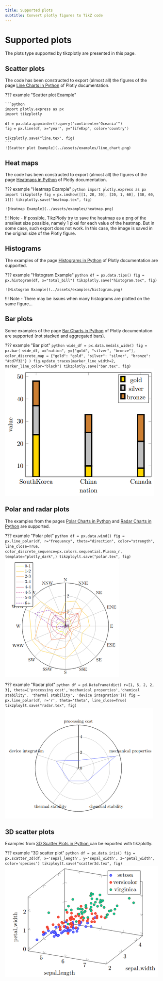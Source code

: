 ```yaml
---
title: Supported plots
subtitle: Convert plotly figures to TikZ code
---
```



# Supported plots

The plots type supported by tikzplotly are presented in this page.


## Scatter plots

The code has been constructed to export (almost all) the figures of the page [Line Charts in Python](https://plotly.com/python/line-charts/) of Plotly documentation.

??? example "Scatter plot Example"

    ```python
    import plotly.express as px
    import tikzplotly

    df = px.data.gapminder().query("continent=='Oceania'")
    fig = px.line(df, x="year", y="lifeExp", color='country')

    tikzplotly.save("line.tex", fig)
    ```
    ![Scatter plot Example](../assets/examples/line_chart.png)


## Heat maps

The code has been constructed to export (almost all) the figures of the page [Heatmaps in Python](https://plotly.com/python/heatmaps/) of Plotly documentation.

??? example "Heatmap Example"
    ```python
    import plotly.express as px
    import tikzplotly
    fig = px.imshow([[1, 20, 30],
                    [20, 1, 60],
                    [30, 60, 1]])
    tikzplotly.save("heatmap.tex", fig)
    ```

    ![Heatmap Example](../assets/examples/heatmap.png)

!!! Note
    - If possible, TikzPlotly try to save the heatmap as a png of the smallest size possible, namely 1 pixel for each value of the heatmap. But in some case, such export does not work. In this case, the image is saved in the original size of the Plotly figure.


## Histograms

The examples of the page [Histograms in Python](https://plotly.com/python/histograms/) of Plotly documentation are supported.

??? example "Histogram Example"
    ```python
    df = px.data.tips()
    fig = px.histogram(df, x="total_bill")
    tikzplotly.save("histogram.tex", fig)
    ```

    ![Histogram Example](../assets/examples/histogram.png)

!!! Note
    - There may be issues when many histograms are plotted on the same figure...


## Bar plots

Some examples of the page [Bar Charts in Python](https://plotly.com/python/bar-charts/) of Plotly documentation are supported (not stacked and aggregated bars).

??? example "Bar plot"
    ```python
    wide_df = px.data.medals_wide()
    fig = px.bar(
        wide_df,
        x="nation",
        y=["gold", "silver", "bronze"],
        color_discrete_map = {"gold": "gold", "silver": "silver", "bronze": "#cd7f32"}
    )
    fig.update_traces(marker_line_width=2, marker_line_color="black")
    tikzplotly.save("bar.tex", fig)
    ```
    ![Bar plot Example](../assets/examples/bar.png)


## Polar and radar plots

The examples from the pages [Polar Charts in Python](https://plotly.com/python/polar-chart/) and [Radar Charts in Python](https://plotly.com/python/radar-chart/) are supported.


??? example "Polar plot"
    ```python
    df = px.data.wind()
    fig = px.line_polar(df, r="frequency", theta="direction", color="strength", line_close=True,
                        color_discrete_sequence=px.colors.sequential.Plasma_r,
                        template="plotly_dark",)
    tikzploylt.save("polar.tex", fig)
    ```
    ![Polar plot Example](../assets/examples/polar.png)


??? example "Radar plot"
    ```python
    df = pd.DataFrame(dict(
        r=[1, 5, 2, 2, 3],
        theta=['processing cost','mechanical properties','chemical stability',
            'thermal stability', 'device integration']))
    fig = px.line_polar(df, r='r', theta='theta', line_close=True)
    tikzploylt.save("radar.tex", fig)
    ```
    ![Radar plot Example](../assets/examples/radar.png)


## 3D scatter plots

Examples from [3D Scatter Plots in Python ](https://plotly.com/python/3d-scatter-plots/) can be exported with tikzplotly.


??? example "3D scatter plot"
    ```python
    df = px.data.iris()
    fig = px.scatter_3d(df, x='sepal_length', y='sepal_width', z='petal_width', color='species')
    tikzploylt.save("scatter3d.tex", fig)
    ```
    ![3D scatter plot Example](../assets/examples/scatter3d.png)

